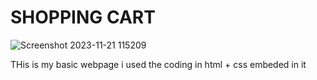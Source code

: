 # SHOPPING CART

![Screenshot 2023-11-21 115209](https://github.com/volcanusacademy/Anirudh-Joshi-02/assets/141419375/5c9a51bc-149d-4714-b1f2-feb064793823)

THis is my basic webpage i used the coding in html + css embeded in it


